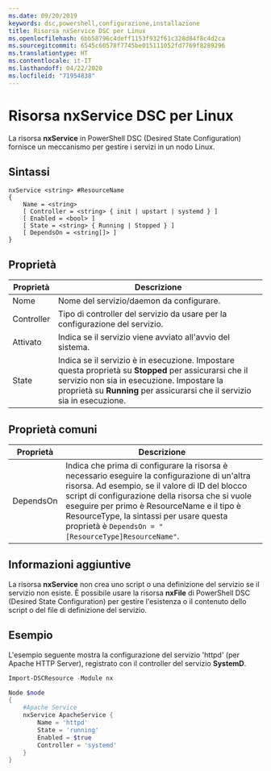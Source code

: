 ```yaml
---
ms.date: 09/20/2019
keywords: dsc,powershell,configurazione,installazione
title: Risorsa nxService DSC per Linux
ms.openlocfilehash: 6bb58796c4deff1153f932f61c328d84f8c4d2ca
ms.sourcegitcommit: 6545c60578f7745be015111052fd7769f8289296
ms.translationtype: HT
ms.contentlocale: it-IT
ms.lasthandoff: 04/22/2020
ms.locfileid: "71954838"
---
```

# <a name="dsc-for-linux-nxservice-resource"></a>Risorsa nxService DSC per Linux

La risorsa **nxService** in PowerShell DSC (Desired State Configuration) fornisce un meccanismo per gestire i servizi in un nodo Linux.

## <a name="syntax"></a>Sintassi

```Syntax
nxService <string> #ResourceName
{
    Name = <string>
    [ Controller = <string> { init | upstart | systemd } ]
    [ Enabled = <bool> ]
    [ State = <string> { Running | Stopped } ]
    [ DependsOn = <string[]> ]
}
```

## <a name="properties"></a>Proprietà

|Proprietà |Descrizione |
|---|---|
|Nome |Nome del servizio/daemon da configurare. |
|Controller |Tipo di controller del servizio da usare per la configurazione del servizio. |
|Attivato |Indica se il servizio viene avviato all'avvio del sistema. |
|State |Indica se il servizio è in esecuzione. Impostare questa proprietà su **Stopped** per assicurarsi che il servizio non sia in esecuzione. Impostare la proprietà su **Running** per assicurarsi che il servizio sia in esecuzione. |

## <a name="common-properties"></a>Proprietà comuni

|Proprietà |Descrizione |
|---|---|
|DependsOn |Indica che prima di configurare la risorsa è necessario eseguire la configurazione di un'altra risorsa. Ad esempio, se il valore di ID del blocco script di configurazione della risorsa che si vuole eseguire per primo è ResourceName e il tipo è ResourceType, la sintassi per usare questa proprietà è `DependsOn = "[ResourceType]ResourceName"`. |

## <a name="additional-information"></a>Informazioni aggiuntive

La risorsa **nxService** non crea uno script o una definizione del servizio se il servizio non esiste. È possibile usare la risorsa **nxFile** di PowerShell DSC (Desired State Configuration) per gestire l'esistenza o il contenuto dello script o del file di definizione del servizio.

## <a name="example"></a>Esempio

L'esempio seguente mostra la configurazione del servizio 'httpd' (per Apache HTTP Server), registrato con il controller del servizio **SystemD**.

```powershell
Import-DSCResource -Module nx

Node $node
{
    #Apache Service
    nxService ApacheService {
        Name = 'httpd'
        State = 'running'
        Enabled = $true
        Controller = 'systemd'
    }
}
```